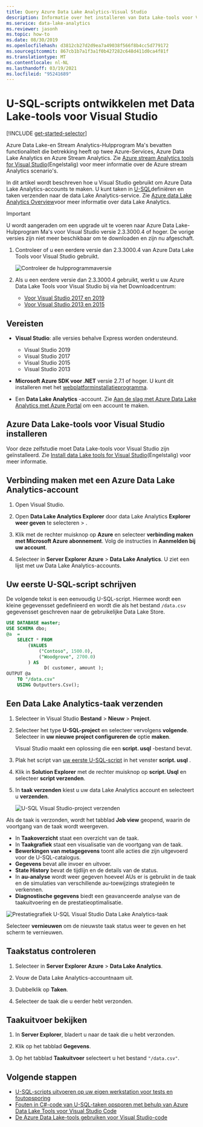 ```yaml
---
title: Query Azure Data Lake Analytics-Visual Studio
description: Informatie over het installeren van Data Lake-tools voor Visual Studio en het ontwikkelen en testen van U-SQL-scripts.
ms.service: data-lake-analytics
ms.reviewer: jasonh
ms.topic: how-to
ms.date: 08/30/2019
ms.openlocfilehash: d3812cb27d2d9ea7a49038f566f8b4cc5d779172
ms.sourcegitcommit: 867cb1b7a1f3a1f0b427282c648d411d0ca4f81f
ms.translationtype: MT
ms.contentlocale: nl-NL
ms.lasthandoff: 03/19/2021
ms.locfileid: "95241689"
---
```

# <a name="develop-u-sql-scripts-by-using-data-lake-tools-for-visual-studio"></a>U-SQL-scripts ontwikkelen met Data Lake-tools voor Visual Studio

[!INCLUDE [get-started-selector](../../includes/data-lake-analytics-selector-get-started.md)]

Azure Data Lake-en Stream Analytics-Hulpprogram Ma's bevatten functionaliteit die betrekking heeft op twee Azure-Services, Azure Data Lake Analytics en Azure Stream Analytics. Zie [Azure stream Analytics tools for Visual Studio](../stream-analytics/stream-analytics-tools-for-visual-studio-install.md)(Engelstalig) voor meer informatie over de Azure stream Analytics scenario's.

In dit artikel wordt beschreven hoe u Visual Studio gebruikt om Azure Data Lake Analytics-accounts te maken. U kunt taken in [U-SQL](data-lake-analytics-u-sql-get-started.md)definiëren en taken verzenden naar de data Lake Analytics-service. Zie [Azure data Lake Analytics Overview](data-lake-analytics-overview.md)voor meer informatie over data Lake Analytics.

> [!IMPORTANT]
> U wordt aangeraden om een upgrade uit te voeren naar Azure Data Lake-Hulpprogram Ma's voor Visual Studio versie 2.3.3000.4 of hoger. De vorige versies zijn niet meer beschikbaar om te downloaden en zijn nu afgeschaft.
>
> 1. Controleer of u een eerdere versie dan 2.3.3000.4 van Azure Data Lake Tools voor Visual Studio gebruikt.
>
>    ![Controleer de hulpprogrammaversie](./media/data-lake-analytics-data-lake-tools-get-started/data-lake-analytics-data-lake-tools-about-data-lake.png)
>
> 1. Als u een eerdere versie dan 2.3.3000.4 gebruikt, werkt u uw Azure Data Lake Tools voor Visual Studio bij via het Downloadcentrum:
>    - [Voor Visual Studio 2017 en 2019](https://marketplace.visualstudio.com/items?itemName=ADLTools.AzureDataLakeandStreamAnalyticsTools)
>    - [Voor Visual Studio 2013 en 2015](https://www.microsoft.com/en-us/download/details.aspx?id=49504)

## <a name="prerequisites"></a>Vereisten

* **Visual Studio**: alle versies behalve Express worden ondersteund.

  * Visual Studio 2019
  * Visual Studio 2017
  * Visual Studio 2015
  * Visual Studio 2013

* **Microsoft Azure SDK voor .NET** versie 2.7.1 of hoger. U kunt dit installeren met het [webplatforminstallatieprogramma](https://www.microsoft.com/web/downloads/platform.aspx).
* Een **Data Lake Analytics** -account. Zie [Aan de slag met Azure Data Lake Analytics met Azure Portal](data-lake-analytics-get-started-portal.md) om een account te maken.

## <a name="install-azure-data-lake-tools-for-visual-studio"></a>Azure Data Lake-tools voor Visual Studio installeren

Voor deze zelfstudie moet Data Lake-tools voor Visual Studio zijn geïnstalleerd. Zie [Install data Lake tools for Visual Studio](data-lake-analytics-data-lake-tools-install.md)(Engelstalig) voor meer informatie.

## <a name="connect-to-an-azure-data-lake-analytics-account"></a>Verbinding maken met een Azure Data Lake Analytics-account

1. Open Visual Studio.

1. Open **Data Lake Analytics Explorer** door data Lake Analytics **Explorer weer geven** te selecteren  >  .

1. Klik met de rechter muisknop op **Azure** en selecteer **verbinding maken met Microsoft Azure abonnement**. Volg de instructies in **Aanmelden bij uw account**.

1. Selecteer in **Server Explorer** **Azure**  >  **Data Lake Analytics**. U ziet een lijst met uw Data Lake Analytics-accounts.

## <a name="write-your-first-u-sql-script"></a>Uw eerste U-SQL-script schrijven

De volgende tekst is een eenvoudig U-SQL-script. Hiermee wordt een kleine gegevensset gedefinieerd en wordt die als het bestand `/data.csv` gegevensset geschreven naar de gebruikelijke Data Lake Store.

```sql
USE DATABASE master;
USE SCHEMA dbo;
@a  = 
    SELECT * FROM 
        (VALUES
            ("Contoso", 1500.0),
            ("Woodgrove", 2700.0)
        ) AS 
              D( customer, amount );
OUTPUT @a
    TO "/data.csv"
    USING Outputters.Csv();
```

## <a name="submit-a-data-lake-analytics-job"></a>Een Data Lake Analytics-taak verzenden

1. Selecteer in Visual Studio **Bestand** > **Nieuw** > **Project**.

1. Selecteer het type **U-SQL-project** en selecteer vervolgens **volgende**. Selecteer in **uw nieuwe project configureren de** optie **maken**.

   Visual Studio maakt een oplossing die een **script. usql** -bestand bevat.

1. Plak het script van [uw eerste U-SQL-script](#write-your-first-u-sql-script) in het venster **script. usql** .

1. Klik in **Solution Explorer** met de rechter muisknop op **script. Usql** en selecteer **script verzenden**.

1. In **taak verzenden** kiest u uw data Lake Analytics account en selecteert u **verzenden**.

   ![U-SQL Visual Studio-project verzenden](./media/data-lake-analytics-data-lake-tools-get-started/data-lake-analytics-submit-job-vs2019.png)

Als de taak is verzonden, wordt het tabblad **Job view** geopend, waarin de voortgang van de taak wordt weergeven.

* In **Taakoverzicht** staat een overzicht van de taak.
* In **Taakgrafiek** staat een visualisatie van de voortgang van de taak.
* **Bewerkingen van metagegevens** toont alle acties die zijn uitgevoerd voor de U-SQL-catalogus.
* **Gegevens** bevat alle invoer en uitvoer.
* **State History** bevat de tijdlijn en de details van de status.
* In **au-analyse** wordt weer gegeven hoeveel AUs er is gebruikt in de taak en de simulaties van verschillende au-toewijzings strategieën te verkennen.
* **Diagnostische gegevens** biedt een geavanceerde analyse van de taakuitvoering en de prestatieoptimalisatie.

![Prestatiegrafiek U-SQL Visual Studio Data Lake Analytics-taak](./media/data-lake-analytics-data-lake-tools-get-started/data-lake-analytics-data-lake-tools-performance-graph.png)

Selecteer **vernieuwen** om de nieuwste taak status weer te geven en het scherm te vernieuwen.

## <a name="check-job-status"></a>Taakstatus controleren

1. Selecteer in **Server Explorer** **Azure**  >  **Data Lake Analytics**.

1. Vouw de Data Lake Analytics-accountnaam uit.

1. Dubbelklik op **Taken**.

1. Selecteer de taak die u eerder hebt verzonden.

## <a name="see-the-job-output"></a>Taakuitvoer bekijken

1. In **Server Explorer**, bladert u naar de taak die u hebt verzonden.

1. Klik op het tabblad **Gegevens**.

1. Op het tabblad **Taakuitvoer** selecteert u het bestand `"/data.csv"`.

## <a name="next-steps"></a>Volgende stappen

* [U-SQL-scripts uitvoeren op uw eigen werkstation voor tests en foutopsporing](data-lake-analytics-data-lake-tools-local-run.md)
* [Fouten in C#-code van U-SQL-taken opsporen met behulp van Azure Data Lake Tools voor Visual Studio Code](data-lake-tools-for-vscode-local-run-and-debug.md)
* [De Azure Data Lake-tools gebruiken voor Visual Studio-code](data-lake-analytics-data-lake-tools-for-vscode.md)
